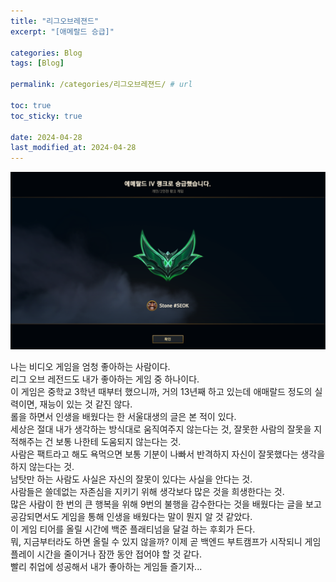 ```yaml
---
title: "리그오브레젼드"
excerpt: "[애메랄드 승급]"

categories: Blog
tags: [Blog]

permalink: /categories/리그오브레젼드/ # url

toc: true
toc_sticky: true

date: 2024-04-28
last_modified_at: 2024-04-28
---
```


![new repo](/assets/images/posts_img/Blog/Emerald.PNG)

나는 비디오 게임을 엄청 좋아하는 사람이다. <br>
리그 오브 레전드도 내가 좋아하는 게임 중 하나이다. <br>
이 게임은 중학교 3학년 때부터 했으니까, 거의 13년째 하고 있는데 애매랄드 정도의 실력이면, 재능이 있는 것 같진 않다. <br>
롤을 하면서 인생을 배웠다는 한 서울대생의 글은 본 적이 있다.<br>
세상은 절대 내가 생각하는 방식대로 움직여주지 않는다는 것, 잘못한 사람의 잘못을 지적해주는 건 보통 나한테 도움되지 않는다는 것.  <br>
사람은 팩트라고 해도 욕먹으면 보통 기분이 나빠서 반격하지 자신이 잘못했다는 생각을 하지 않는다는 것. <br>
남탓만 하는 사람도 사실은 자신의 잘못이 있다는 사실을 안다는 것.  <br>
사람들은 쓸데없는 자존심을 지키기 위해 생각보다 많은 것을 희생한다는 것. <br>
많은 사람이 한 번의 큰 행복을 위해 9번의 불행을 감수한다는 것을 배웠다는 글을 보고 공감되면서도 게임을 통해 인생을 배웠다는 말이 뭔지 알 것 같았다. <br>
이 게임 티어를 올릴 시간에 백준 플래티넘을 달걸 하는 후회가 든다. <br>
뭐, 지금부터라도 하면 올릴 수 있지 않을까? 이제 곧 백엔드 부트캠프가 시작되니 게임플레이 시간을 줄이거나 잠깐 동안 접어야 할 것 같다. <br>
빨리 취업에 성공해서 내가 좋아하는 게임들 즐기자... <br>




